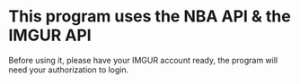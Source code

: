 # This program uses the NBA API & the IMGUR API
Before using it, please have your IMGUR account ready, the program will need your authorization to login.
